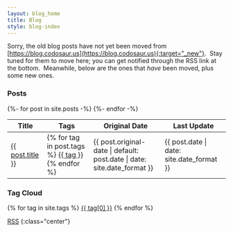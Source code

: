 ```yaml
---
layout: blog_home
title: Blog
style: blog-index
---
```


Sorry, the old blog posts have not yet been moved from
[https://blog.codosaur.us](https://blog.codosaur.us){:target="_new"}.&nbsp;
Stay tuned for them to move here;
you can get notified through the RSS link at the bottom.&nbsp;
Meanwhile, below are the ones that _have_ been moved,
plus some new ones.

### Posts

<table class="post-list">
  <thead>
    <tr>
      <th>Title</th>
      <th>Tags</th>
      <th>Original Date</th>
      <th>Last Update</th>
    </tr>
  </thead>
  <tbody>
    {%- for post in site.posts -%}
    <tr>
      <td class="big bold">
        <a href="{{ post.url }}">{{ post.title }}</a>
      </td>
      <td class="tag-column small squished">
        {% for tag in post.tags %}
          <a href="/blog/tags/{{ tag }}">{{ tag }}</a>
        {% endfor %}
      </td>
      <td>
        {{ post.original-date | default: post.date | date: site.date_format }}
      </td>
      <td>{{ post.date | date: site.date_format }}</td>
    </tr>
    {%- endfor -%}
  </tbody>
</table>

### Tag Cloud

<p>
{% for tag in site.tags %}
  <a href="/blog/tags/{{ tag[0] }}" 
     style="font-size: {{ tag[1] | size | times: 4 | plus: 10 }}px">
    {{ tag[0] }}</a>
  {% endfor %}
</p>

[RSS](/feed.xml)
{:class="center"}

